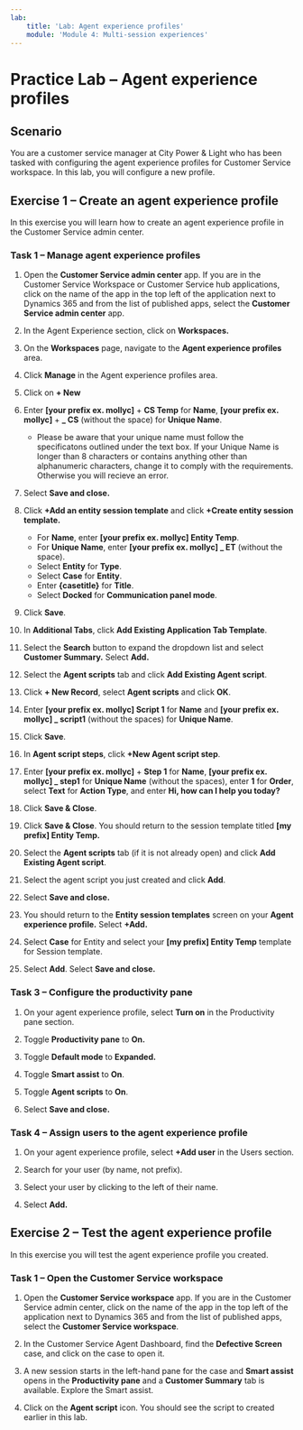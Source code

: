 ```yaml
---
lab:
    title: 'Lab: Agent experience profiles'
    module: 'Module 4: Multi-session experiences'
---
```


# Practice Lab – Agent experience profiles

## Scenario

You are a customer service manager at City Power & Light who has been tasked with configuring the agent experience profiles for Customer Service workspace. In this lab, you will configure a new profile.

## Exercise 1 – Create an agent experience profile

In this exercise you will learn how to create an agent experience profile in the Customer Service admin center.

### Task 1 – Manage agent experience profiles

1.  Open the **Customer Service admin center** app. If you are in the Customer Service Workspace or Customer Service hub applications, click on the name of the app in the top left of the application next to Dynamics 365 and from the list of published apps, select the **Customer Service admin center** app.

2. In the Agent Experience section, click on **Workspaces.**

3.  On the **Workspaces** page, navigate to the **Agent experience profiles** area.

4.  Click **Manage** in the Agent experience profiles area.

5.  Click on **+ New**

6.  Enter **[your prefix ex. mollyc]** + **CS Temp** for **Name**, **[your prefix ex. mollyc]** + **_ CS** (without the space) for **Unique Name**. 
    - Please be aware that your unique name must follow the specificatons outlined under the text box. If your Unique Name is longer than 8 characters or contains anything other than alphanumeric characters, change it to comply with the requirements. Otherwise you will recieve an error. 

7. Select **Save and close.**

8. Click **+Add an entity session template** and click **+Create entity session template.**
    - For **Name**, enter **[your prefix ex. mollyc] Entity Temp**.
    - For **Unique Name**, enter **[your prefix ex. mollyc] _ ET** (without the space).
    - Select **Entity** for **Type**.
    - Select **Case** for **Entity**.
    - Enter **{casetitle}** for **Title**.
    - Select **Docked** for **Communication panel mode**.

7.  Click **Save**.

8.  In **Additional Tabs**, click **Add Existing Application Tab Template**.

9.  Select the **Search** button to expand the dropdown list and select **Customer Summary.** Select **Add.**

10. Select the **Agent scripts** tab and click **Add Existing Agent script**.

11. Click **+ New Record**, select **Agent scripts** and click **OK**.

12. Enter **[your prefix ex. mollyc] Script 1** for **Name** and **[your prefix ex. mollyc] _ script1** (without the spaces) for **Unique Name**.

13. Click **Save**.

14. In **Agent script steps**, click **+New Agent script step**.

15. Enter **[your prefix ex. mollyc]** + **Step 1** for **Name**, **[your prefix ex. mollyc] _ step1** for **Unique Name** (without the spaces), enter **1** for **Order**, select **Text** for **Action Type**, and enter **Hi, how can I help you today?**

16. Click **Save & Close**.

17. Click **Save & Close**. You should return to the session template titled **[my prefix] Entity Temp.**

18. Select the **Agent scripts** tab (if it is not already open) and click **Add Existing Agent script**.

19. Select the agent script you just created and click **Add**.

20. Select **Save and close.**

21. You should return to the **Entity session templates** screen on your **Agent experience profile.** Select **+Add.**

22. Select **Case** for Entity and select your **[my prefix] Entity Temp** template for Session template.

23. Select **Add**. Select **Save and close.**

### Task 3 – Configure the productivity pane 

1. On your agent experience profile, select **Turn on** in the Productivity pane section.

2. Toggle **Productivity pane** to **On.**

3. Toggle **Default mode** to **Expanded.**

4. Toggle **Smart assist** to **On**.

5. Toggle **Agent scripts** to **On**.

6. Select **Save and close.**

### Task 4 – Assign users to the agent experience profile

1. On your agent experience profile, select **+Add user** in the Users section.

2.  Search for your user (by name, not prefix).

3.  Select your user by clicking to the left of their name.

4.  Select **Add.**

## Exercise 2 – Test the agent experience profile

In this exercise you will test the agent experience profile you created.

### Task 1 – Open the Customer Service workspace

1.  Open the **Customer Service workspace** app. If you are in the Customer Service admin center, click on the name of the app in the top left of the application next to Dynamics 365 and from the list of published apps, select the **Customer Service workspace**.

2.  In the Customer Service Agent Dashboard, find the **Defective Screen** case, and click on the case to open it.

3.  A new session starts in the left-hand pane for the case and **Smart assist** opens in the **Productivity pane** and a **Customer Summary** tab is available. Explore the Smart assist.

5.  Click on the **Agent script** icon. You should see the script to created earlier in this lab.
